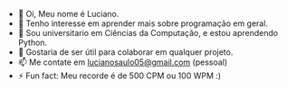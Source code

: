 - 👋 Oi, Meu nome é Luciano.
- 👀 Tenho interesse em aprender mais sobre programação em geral.
- 🌱 Sou universitario em Ciências da Computação, e estou aprendendo Python.
- 💞️ Gostaria de ser útil para colaborar em qualquer projeto.
- 📫 Me contate em lucianosaulo05@gmail.com (pessoal)
- ⚡ Fun fact: Meu recorde é de 500 CPM ou 100 WPM :)
